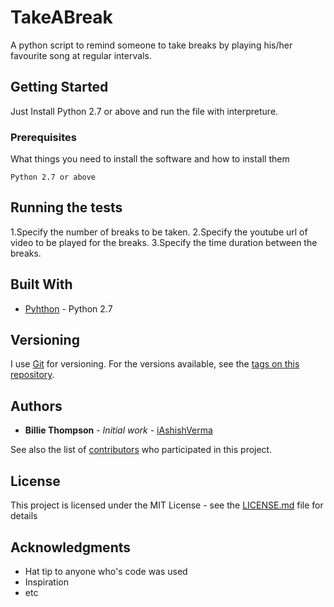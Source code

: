 # TakeABreak

A python script to remind someone to take breaks by playing his/her favourite song at regular intervals.

## Getting Started

Just Install Python  2.7 or above and run the file with interpreture.

### Prerequisites

What things you need to install the software and how to install them

```
Python 2.7 or above
```

## Running the tests

1.Specify the number of breaks to be taken.
2.Specify the youtube url of video to be played for the breaks.
3.Specify the time duration between the breaks.



## Built With

* [Pyhthon](https://www.python.org/downloads/) - Python 2.7


## Versioning

I use [Git](http://semver.org/) for versioning. For the versions available, see the [tags on this repository](https://github.com/your/project/tags). 

## Authors

* **Billie Thompson** - *Initial work* - [iAshishVerma](https://github.com/iAshishVerma)

See also the list of [contributors](https://github.com/your/project/contributors) who participated in this project.

## License

This project is licensed under the MIT License - see the [LICENSE.md](LICENSE.md) file for details

## Acknowledgments

* Hat tip to anyone who's code was used
* Inspiration
* etc
